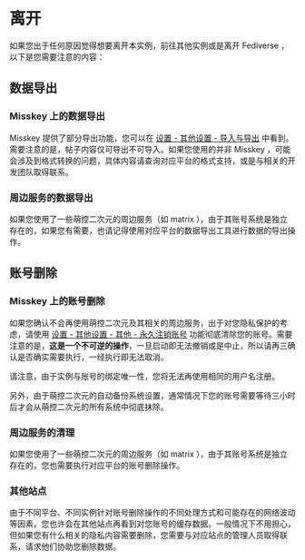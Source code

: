 # 离开

如果您出于任何原因觉得想要离开本实例，前往其他实例或是离开 Fediverse ，以下是您需要注意的内容：

## 数据导出

### Misskey 上的数据导出

Misskey 提供了部分导出功能，您可以在 [设置 - 其他设置 - 导入与导出](https://mkacg.social/settings/import-export) 中看到。需要注意的是，帖子内容仅可导出不可导入。如果您使用的并非 Misskey ，可能会涉及到格式转换的问题，具体内容请查询对应平台的格式支持，或是与相关的开发团队取得联系。

### 周边服务的数据导出

如果您使用了一些萌控二次元的周边服务（如 matrix ），由于其账号系统是独立存在的，如果您有需要，也请记得使用对应平台的数据导出工具进行数据的导出操作。

## 账号删除

### Misskey 上的账号删除

如果您确认不会再使用萌控二次元及其相关的周边服务，出于对您隐私保护的考虑，请使用 [设置 - 其他设置 - 其他 - 永久注销账号](https://mkacg.social/settings/delete-account) 功能彻底清除您的账号。需要注意的是，**这是一个不可逆的操作**，一旦启动即无法撤销或是中止，所以请再三确认是否确实需要执行，一经执行即无法取消。

请注意，由于实例与账号的绑定唯一性，您将无法再使用相同的用户名注册。

另外，由于萌控二次元的自动备份系统设置，通常情况下您的账号需要等待三小时后才会从萌控二次元的所有系统中彻底抹除。

### 周边服务的清理

如果您使用了一些萌控二次元的周边服务（如 matrix ），由于其账号系统是独立存在的，您也需要执行对应平台的账号删除操作。

### 其他站点

由于不同平台、不同实例针对账号删除操作的不同处理方式和可能存在的网络波动等因素，您也许会在其他站点再看到对您账号的缓存数据。一般情况下不用担心，但如果您有什么相关的隐私内容需要删除，您需要与对应站点的管理人员取得联系，请求他们协助您删除数据。
